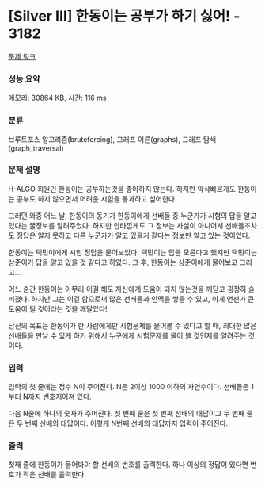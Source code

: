 # [Silver III] 한동이는 공부가 하기 싫어! - 3182 

[문제 링크](https://www.acmicpc.net/problem/3182) 

### 성능 요약

메모리: 30864 KB, 시간: 116 ms

### 분류

브루트포스 알고리즘(bruteforcing), 그래프 이론(graphs), 그래프 탐색(graph_traversal)

### 문제 설명

<p>H-ALGO 회원인 한동이는 공부하는것을 좋아하지 않는다. 하지만 약삭빠르게도 한동이는 공부도 하지 않으면서 어려운 시험을 통과하고 싶어한다.</p>

<p>그러던 와중 어느 날, 한동이의 동기가 한동이에게 선배들 중 누군가가 시험의 답을 알고있다는 꿀정보를 알려주었다. 하지만 안타깝게도 그 정보는 사실이 아니어서 선배들조차도 정답은 알지 못하고 다른 누군가가 알고 있을거 같다는 정보만 알고 있는 것이었다.</p>

<p>한동이는 택민이에게 시험 정답을 물어보았다. 택민이는 답을 모른다고 했지만 택민이는 상준이가 답을 알고 있을 것 같다고 하였다. 그 후, 한동이는 상준이에게 물어보고 그리고...</p>

<p>어느 순간 한동이는 아무리 이걸 해도 자신에게 도움이 되지 않는것을 깨닫고 굉장히 슬퍼졌다. 하지만 그는 이걸 함으로써 많은 선배들과 인맥을 쌓을 수 있고, 이게 언젠가 큰 도움이 될 것이라는 것을 깨달았다!</p>

<p>당신의 목표는 한동이가 한 사람에게만 시험문제를 물어볼 수 있다고 할 때, 최대한 많은 선배들을 만날 수 있게 하기 위해서 누구에게 시험문제를 물어 볼 것인지를 알려주는 것이다.</p>

### 입력 

 <p>입력의 첫 줄에는 정수 N이 주어진다. N은 2이상 1000 이하의 자연수이다. 선배들은 1부터 N까지 번호지어져 있다.</p>

<p>다음 N줄에 하나의 숫자가 주어진다. 첫 번째 줄은 첫 번째 선배의 대답이고 두 번째 줄은 두 번째 선배의 대답이다. 이렇게 N번째 선배의 대답까지 입력이 주어진다.</p>

### 출력 

 <p>첫째 줄에 한동이가 물어봐야 할 선배의 번호를 출력한다. 하나 이상의 정답이 있다면 번호가 작은 선배를 출력한다. </p>

